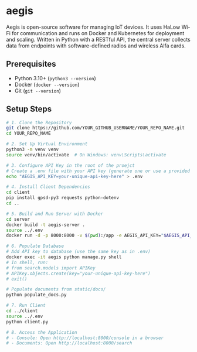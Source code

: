 # aegis
Aegis is open-source software for managing IoT devices. It uses HaLow Wi-Fi for communication and runs on Docker and Kubernetes for deployment and scaling. Written in Python with a RESTful API, the central server collects data from endpoints with software-defined radios and wireless Alfa cards. 



## Prerequisites
- Python 3.10+ (`python3 --version`)
- Docker (`docker --version`)
- Git (`git --version`)

## Setup Steps

```bash
# 1. Clone the Repository
git clone https://github.com/YOUR_GITHUB_USERNAME/YOUR_REPO_NAME.git
cd YOUR_REPO_NAME

# 2. Set Up Virtual Environment
python3 -m venv venv
source venv/bin/activate  # On Windows: venv\Scripts\activate

# 3. Configure API Key in the root of the proejct
# Create a .env file with your API key (generate one or use a provided key)
echo "AEGIS_API_KEY=your-unique-api-key-here" > .env

# 4. Install Client Dependencies
cd client
pip install gpsd-py3 requests python-dotenv
cd ..

# 5. Build and Run Server with Docker
cd server
docker build -t aegis-server .
source ../.env
docker run -d -p 8000:8000 -v $(pwd):/app -e AEGIS_API_KEY="$AEGIS_API_KEY" --name aegis aegis-server

# 6. Populate Database
# Add API key to database (use the same key as in .env)
docker exec -it aegis python manage.py shell
# In shell, run:
# from search.models import APIKey
# APIKey.objects.create(key="your-unique-api-key-here")
# exit()

# Populate documents from static/docs/
python populate_docs.py

# 7. Run Client
cd ../client
source ../.env
python client.py

# 8. Access the Application
# - Console: Open http://localhost:8000/console in a browser
# - Documents: Open http://localhost:8000/search






